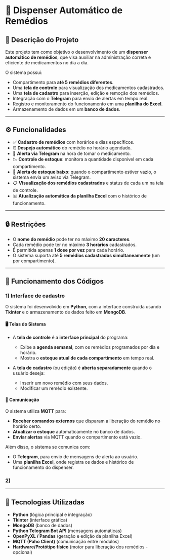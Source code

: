 # 💊 Dispenser Automático de Remédios

## 📌 Descrição do Projeto

Este projeto tem como objetivo o desenvolvimento de um **dispenser automático de remédios**, que visa auxiliar na administração correta e eficiente de medicamentos no dia a dia.

O sistema possui:

- Compartimento para **até 5 remédios diferentes**.
- Uma **tela de controle** para visualização dos medicamentos cadastrados.
- Uma **tela de cadastro** para inserção, edição e remoção dos remédios.
- Integração com o **Telegram** para envio de alertas em tempo real.
- Registro e monitoramento do funcionamento em uma **planilha do Excel**.
- Armazenamento de dados em um **banco de dados**.

---

## ⚙️ Funcionalidades

- ✅ **Cadastro de remédios** com horários e dias específicos.
- ⏰ **Despejo automático** do remédio no horário agendado.
- 💬 **Alerta via Telegram** na hora de tomar o medicamento.
- 📉 **Controle de estoque**: monitora a quantidade disponível em cada compartimento.
- 🔔 **Alerta de estoque baixo**: quando o compartimento estiver vazio, o sistema envia um aviso via Telegram.
- 📋 **Visualização dos remédios cadastrados** e status de cada um na tela de controle.
- 📊 **Atualização automática da planilha Excel** com o histórico de funcionamento.

---

## 🔒 Restrições

- O **nome do remédio** pode ter no máximo **20 caracteres**.
- Cada remédio pode ter no máximo **3 horários** cadastrados.
- É permitida apenas **1 dose por vez** para cada horário.
- O sistema suporta até **5 remédios cadastrados simultaneamente** (um por compartimento).

---

## 🧠 Funcionamento dos Códigos

### 1) **Interface de cadastro**

  O sistema foi desenvolvido em **Python**, com a interface construída usando **Tkinter** e o armazenamento de dados feito em **MongoDB**.
 
  #### 🖥️ Telas do Sistema
 
  - A **tela de controle** é a **interface principal** do programa:
    - Exibe a **agenda semanal**, com os remédios programados por dia e horário.
    - Mostra o **estoque atual de cada compartimento** em tempo real.
 
  - A **tela de cadastro** (ou edição) é **aberta separadamente** quando o usuário deseja:
    - Inserir um novo remédio com seus dados.
    - Modificar um remédio existente.
 
  #### 🔗 Comunicação
 
  O sistema utiliza **MQTT** para:
  - **Receber comandos externos** que disparam a liberação do remédio no horário certo.
  - **Atualizar o estoque** automaticamente no banco de dados.
  - **Enviar alertas** via MQTT quando o compartimento está vazio.
 
  Além disso, o sistema se comunica com:
  - O **Telegram**, para envio de mensagens de alerta ao usuário.
  - Uma **planilha Excel**, onde registra os dados e histórico de funcionamento do dispenser.

### 2)

---

## 🧰 Tecnologias Utilizadas

- **Python** (lógica principal e integração)
- **Tkinter** (interface gráfica)
- **MongoDB** (banco de dados)
- **Python Telegram Bot API** (mensagens automáticas)
- **OpenPyXL / Pandas** (geração e edição da planilha Excel)
- **MQTT (Paho Client)** (comunicação entre módulos)
- **Hardware/Protótipo físico** (motor para liberação dos remédios - opcional)


